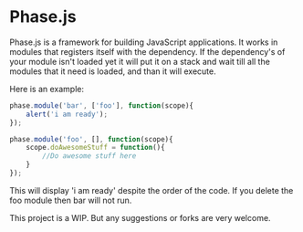 Phase.js
========

Phase.js is a framework for building JavaScript applications. It works in modules
that registers itself with the dependency. If the dependency's of your module isn't
loaded yet it will put it on a stack and wait till all the modules that it need is 
loaded, and than it will execute.

Here is an example:

```javascript
phase.module('bar', ['foo'], function(scope){
    alert('i am ready');
});

phase.module('foo', [], function(scope){
    scope.doAwesomeStuff = function(){
        //Do awesome stuff here
    } 
});

```

This will display 'i am ready' despite the order of the code. If you delete the 
foo module then bar will not run.

This project is a WIP. But any suggestions or forks are very welcome.
